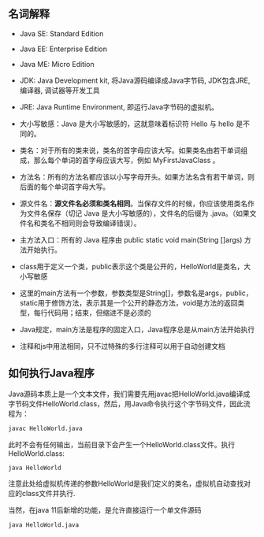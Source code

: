 ## 名词解释
- Java SE: Standard Edition
- Java EE: Enterprise Edition
- Java ME: Micro Edition
- JDK: Java Development kit, 将Java源码编译成Java字节码, JDK包含JRE, 编译器, 调试器等开发工具
- JRE: Java Runtime Environment, 即运行Java字节码的虚拟机。

- 大小写敏感：Java 是大小写敏感的，这就意味着标识符 Hello 与 hello 是不同的。
- 类名：对于所有的类来说，类名的首字母应该大写。如果类名由若干单词组成，那么每个单词的首字母应该大写，例如 MyFirstJavaClass 。
- 方法名：所有的方法名都应该以小写字母开头。如果方法名含有若干单词，则后面的每个单词首字母大写。
- 源文件名：**源文件名必须和类名相同**。当保存文件的时候，你应该使用类名作为文件名保存（切记 Java 是大小写敏感的），文件名的后缀为 .java。（如果文件名和类名不相同则会导致编译错误）。
- 主方法入口：所有的 Java 程序由 public static void main(String []args) 方法开始执行。
- class用于定义一个类，public表示这个类是公开的，HelloWorld是类名，大小写敏感
- 这里的main方法有一个参数，参数类型是String[]，参数名是args，public，static用于修饰方法，表示其是一个公开的静态方法，void是方法的返回类型，每行代码用；结束，但缩进不是必须的
- Java规定，main方法是程序的固定入口，Java程序总是从main方法开始执行
- 注释和js中用法相同，只不过特殊的多行注释可以用于自动创建文档

## 如何执行Java程序

Java源码本质上是一个文本文件，我们需要先用javac把HelloWorld.java编译成字节码文件HelloWorld.class，然后，用Java命令执行这个字节码文件，因此流程为：

```bash
javac HelloWorld.java
```
此时不会有任何输出，当前目录下会产生一个HelloWorld.class文件。执行HelloWorld.class:

```bash
java HelloWorld
```
注意此处给虚拟机传递的参数HelloWorld是我们定义的类名，虚拟机自动查找对应的class文件并执行.

当然，在java 11后新增的功能，是允许直接运行一个单文件源码
```bash
java HelloWorld.java
```

